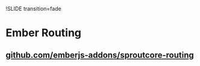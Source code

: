 !SLIDE transition=fade
# Ember Routing
## [github.com/emberjs-addons/sproutcore-routing](https://github.com/emberjs-addons/sproutcore-routing)
